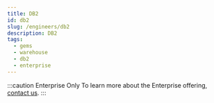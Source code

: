 ```yaml
---
title: DB2
id: db2
slug: /engineers/db2
description: DB2
tags:
  - gems
  - warehouse
  - db2
  - enterprise
---
```


:::caution Enterprise Only
To learn more about the Enterprise offering, [contact us](https://www.prophecy.io/request-a-demo).
:::
